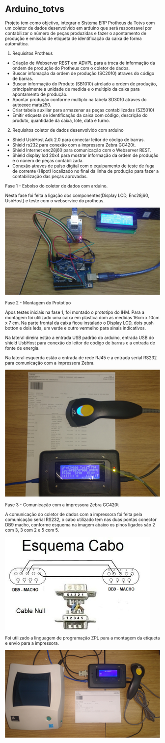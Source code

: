 # Arduino_totvs

Projeto tem como objetivo, integrar o Sistema ERP Protheus da Totvs com um coletor de dados desenvolvido em arduino que será responsavel por contabilizar o número de peças produzidas e fazer o apontamento de produção e emissão de etiqueta de identificação da caixa de forma automática.

1) Requisitos Protheus

  - Criação de Webserver REST em ADVPL para a troca de informação da ondem de produção do Protheus com o coletor de dados.
  - Buscar infomação da ordem de produção (SC2010) atraves do código de barras.
  - Buscar informação do Produto (SB1010) atrelado a ordem de produção, principalmente a unidade de medida e o multiplo da       caixa para apontamento de produção.
  - Apontar produção conforme multiplo na tabela SD3010 atraves do autoexec mata250.
  - Criar tabela auxiliar para armazenar as peças contabilizadas (SZ5010)
  - Emitir etiqueta de identificação da caixa com código, descrição do produto, quantidade da caixa, lote, data e turno.
  
  
  2) Requisitos coletor de dados desenvolvido com arduino
  
  - Shield UsbHost Adk 2.0 para conectar leitor de código de barras.
  - Shield rs232 para conexão com a impressora Zebra GC420t.
  - Shield Internet enc28j60 para comunicação com o Webserver REST.
  - Shield display lcd 20x4 para mostrar informação da ordem de produção e o núnero de peças contabilizada.
  - Conexão atraves de pulso digital com o equipamento de teste de fuga de corrente (Hipot) localizado no final da linha de produção para fazer a contabilização das peças aprovadas.
  
  
Fase 1 - Esbolso do coletor de dados com arduino.
  
Nesta fase foi feita a ligação dos componentes(Display LCD, Enc28j60, UsbHost) e teste com o webservice do protheus.
  
![img](https://github.com/danilopx/Arduino_totvs/blob/master/img/img01.jpeg)


Fase 2 - Montagem do Prototipo
 
Apos testes iniciais na fase 1, foi montado o prototipo do IHM. Para a montagem foi utilizado uma caixa em plastica dom as medidas 
16cm x 10cm x 7 cm.
Na parte frontal da caixa ficou instalado o Display LCD, dois push botton e dois leds, um verde e outro vermelho para sinais    indicativos.

Na lateral direira estão a entrada USB padrão do arduino, entrada USB do shield UsbHost para conexão do leitor de código de barras e a entrada de fonte de energia.

Na lateral esquerda estão a entrada de rede RJ45 e a entrada serial RS232 para comunicação com a impressora Zebra.

  ![img](https://github.com/danilopx/Arduino_totvs/blob/master/img/img2.jpg)
  
Fase 3 - Comunicação com a impressora Zebra GC420t

A comunicação do coletor de dados com a impressora foi feita pela comunicação serial RS232, o cabo utilizado tem nas duas pontas conector DB9 macho, conforme esquema na imagem abaixo os pinos ligados são 2 com 3, 3 com 2 e 5 com 5.

![img](https://github.com/danilopx/Arduino_totvs/blob/master/img/cabo-serial.jpg)
 
Foi utilizado a linguagem de programação ZPL para a montagem da etiqueta e envio para a impressora. 

 ![img](https://github.com/danilopx/Arduino_totvs/blob/master/img/img4.jpg)

